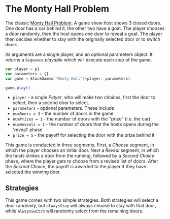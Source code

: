 # The Monty Hall Problem

The classic [Monty Hall Problem](https://en.wikipedia.org/wiki/Monty_Hall_problem). A game show host shows 3 closed doors. One door has a car behind it, the other two have a goat. The player chooses a door randomly, then the host opens one door to reveal a goat. The player then decides whether to stay with the originally selected door or to switch doors.

Its arguments are a single player, and an optional parameters object. It returns a `Sequence` _playable_ which will execute each step of the game.

```js
var player = p1
var parameters = {}
var game = StockGames["Monty Hall"](player, parameters)

game.play()
```

* `player` - a single _Player_, who will make two choices, first the door to select, then a second door to select.
* `parameters` - optional parameters. These include
 * `numDoors = 3` - the number of doors in the game
 * `numPrizes = 1` - the number of doors with the "prize" (i.e. the car)
 * `numReveals = 1` - the number of doors that the hosts opens during the 'reveal' phase
 * `prize = 5` - the payoff for selecting the door with the prize behind it

This game is conducted in three segments. First, a _Choose_ segment, in which the player chooses an initial door. Next a _Reveal_ segment, in which the hosts strikes a door from the running, followed by a _Second Choice_ phase, where the player gets to choose from a revised list of doors. After the _Second Choice_, the payoff is awarded to the player if they have selected the winning door.

## Strategies

This game comes with two simple strategies. Both strategies will select a door randomly, but `alwaysStay` will always choose to stay with that door, while `alwaysSwitch` will randomly select from the remaining doors.
